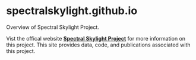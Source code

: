 # spectralskylight.github.io
Overview of Spectral Skylight Project.

Vist the offical website [**Spectral Skylight Project**](https://spectralskylight.github.io/) for more information on this project. This site provides data, code, and publications associated with this project.
